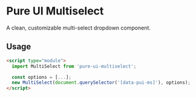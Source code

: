 # Pure UI Multiselect

A clean, customizable multi-select dropdown component.

## Usage

```html
<script type="module">
  import MultiSelect from 'pure-ui-multiselect';

  const options = [...];
  new MultiSelect(document.querySelector('[data-pui-ms]'), options);
</script>
